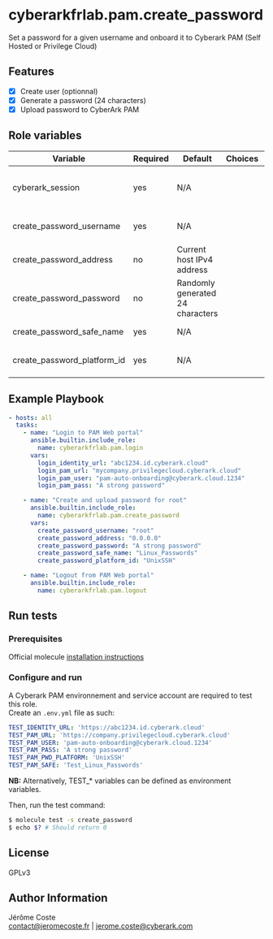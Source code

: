 # cyberarkfrlab.pam.create_password

Set a password for a given username and onboard it to Cyberark PAM (Self Hosted or Privilege Cloud)

## Features
- [x] Create user (optionnal)
- [x] Generate a password (24 characters)
- [x] Upload password to CyberArk PAM

## Role variables

| Variable                    | Required | Default                          | Choices | Comments                                                                     |
|-----------------------------|----------|----------------------------------|---------|------------------------------------------------------------------------------|
| cyberark_session            | yes      | N/A                              |         | CyberArk session token and portal url. Obtained from cyberarkfrlab.pam.login |
| create_password_username    | yes      | N/A                              |         | User on ansible host (created if it doesn't exist)                           |
| create_password_address     | no       | Current host IPv4 address        |         | IPv4 address of the host                                                     |
| create_password_password    | no       | Randomly generated 24 characters |         | User's password                                                              |
| create_password_safe_name   | yes      | N/A                              |         | Safe in which the password is stored                                         |
| create_password_platform_id | yes      | N/A                              |         | PAM platform associated to the account                                       |

## Example Playbook
```yaml
- hosts: all
  tasks:
    - name: "Login to PAM Web portal"
      ansible.builtin.include_role:
        name: cyberarkfrlab.pam.login
      vars:
        login_identity_url: "abc1234.id.cyberark.cloud"
        login_pam_url: "mycompany.privilegecloud.cyberark.cloud"
        login_pam_user: "pam-auto-onboarding@cyberark.cloud.1234"
        login_pam_pass: "A strong password"

    - name: "Create and upload password for root"
      ansible.builtin.include_role:
        name: cyberarkfrlab.pam.create_password
      vars:
        create_password_username: "root"
        create_password_address: "0.0.0.0"
        create_password_password: "A strong password"
        create_password_safe_name: "Linux_Passwords"
        create_password_platform_id: "UnixSSH"

    - name: "Logout from PAM Web portal"
      ansible.builtin.include_role:
        name: cyberarkfrlab.pam.logout
```

## Run tests

### Prerequisites

Official molecule [installation instructions](https://ansible.readthedocs.io/projects/molecule/installation/)

### Configure and run

A Cyberark PAM environnement and service account are required to test this role. \
Create an `.env.yml` file as such:
```yaml
TEST_IDENTITY_URL: 'https://abc1234.id.cyberark.cloud'
TEST_PAM_URL: 'https://company.privilegecloud.cyberark.cloud'
TEST_PAM_USER: 'pam-auto-onboarding@cyberark.cloud.1234'
TEST_PAM_PASS: 'A strong password'
TEST_PAM_PWD_PLATFORM: 'UnixSSH'
TEST_PAM_SAFE: 'Test_Linux_Passwords'
```

**NB:** Alternatively, TEST_* variables can be defined as environment variables.

Then, run the test command:
```bash
$ molecule test -s create_password
$ echo $? # Should return 0
```

## License

GPLv3

## Author Information

Jérôme Coste   
contact@jeromecoste.fr | jerome.coste@cyberark.com
